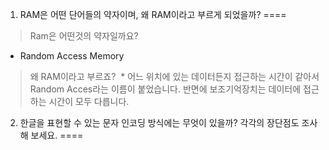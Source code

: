 1. RAM은 어떤 단어들의 약자이며, 왜 RAM이라고 부르게 되었을까?
====
> Ram은 어떤것의 약자일까요?
  * Random Access Memory
  
> 왜 RAM이라고 부르죠?
  * 어느 위치에 있는 데이터든지 접근하는 시간이 같아서 Random Acces라는 이름이 붙었습니다. 반면에 보조기억장치는 데이터에 접근하는 시간이 모두 다릅니다.
  
  
  
  
  
2. 한글을 표현할 수 있는 문자 인코딩 방식에는 무엇이 있을까? 각각의 장단점도 조사해 보세요.
====
